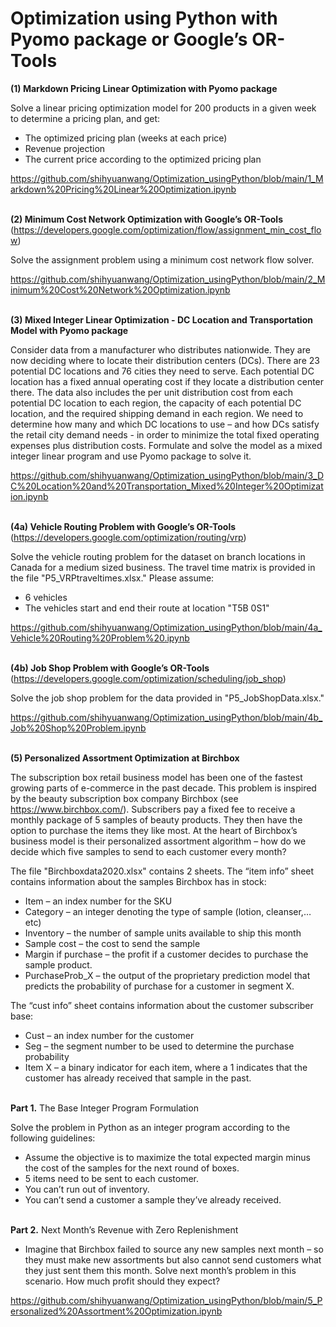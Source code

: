 # Optimization using Python with Pyomo package or Google’s OR-Tools

**(1) Markdown Pricing Linear Optimization with Pyomo package**

Solve a linear pricing optimization model for 200 products in a given week to determine a pricing plan, and get:
- The optimized pricing plan (weeks at each price)
- Revenue projection
- The current price according to the optimized pricing plan

https://github.com/shihyuanwang/Optimization_usingPython/blob/main/1_Markdown%20Pricing%20Linear%20Optimization.ipynb

\
**(2) Minimum Cost Network Optimization with Google’s OR-Tools** (https://developers.google.com/optimization/flow/assignment_min_cost_flow)
 
Solve the assignment problem using a minimum cost network flow solver.

https://github.com/shihyuanwang/Optimization_usingPython/blob/main/2_Minimum%20Cost%20Network%20Optimization.ipynb

\
**(3) Mixed Integer Linear Optimization - DC Location and Transportation Model with Pyomo package**

Consider data from a manufacturer who distributes nationwide. They are now deciding where to locate their distribution centers (DCs). There are 23 potential DC locations and 76 cities they need to serve. Each potential DC location has a fixed annual operating cost if they locate a distribution center there. The data also includes the per unit distribution cost from each potential DC location to each region, the capacity of each potential DC location, and the required shipping demand in each region. We need to determine how many and which DC locations to use – and how DCs satisfy the retail city demand needs - in order to minimize the total fixed operating expenses plus distribution costs. Formulate and solve the model as a mixed integer linear program and use Pyomo package to solve it.

https://github.com/shihyuanwang/Optimization_usingPython/blob/main/3_DC%20Location%20and%20Transportation_Mixed%20Integer%20Optimization.ipynb

\
**(4a) Vehicle Routing Problem with Google’s OR-Tools** (https://developers.google.com/optimization/routing/vrp)

Solve the vehicle routing problem for the dataset on branch locations in Canada for a medium sized business. The travel time matrix is provided in the file "P5_VRPtraveltimes.xlsx." Please assume:
- 6 vehicles
- The vehicles start and end their route at location "T5B 0S1"

https://github.com/shihyuanwang/Optimization_usingPython/blob/main/4a_Vehicle%20Routing%20Problem%20.ipynb

\
**(4b) Job Shop Problem with Google’s OR-Tools** (https://developers.google.com/optimization/scheduling/job_shop)

Solve the job shop problem for the data provided in "P5_JobShopData.xlsx."

https://github.com/shihyuanwang/Optimization_usingPython/blob/main/4b_Job%20Shop%20Problem.ipynb

\
**(5) Personalized Assortment Optimization at Birchbox**

The subscription box retail business model has been one of the fastest growing parts of e-commerce in the past decade. This problem is inspired by the beauty subscription box
company Birchbox (see https://www.birchbox.com/). Subscribers pay a fixed fee to receive a monthly package of 5 samples of beauty products. They then have the option to purchase the items they like most. At the heart of Birchbox’s business model is their personalized assortment algorithm – how do we decide which five samples to send to each customer every month?

The file "Birchboxdata2020.xlsx" contains 2 sheets. The “item info” sheet contains information about the samples Birchbox has in stock:
- Item – an index number for the SKU
- Category – an integer denoting the type of sample (lotion, cleanser,…etc)
- Inventory – the number of sample units available to ship this month
- Sample cost – the cost to send the sample
- Margin if purchase – the profit if a customer decides to purchase the sample product.
- PurchaseProb_X – the output of the proprietary prediction model that predicts the probability of purchase for a customer in segment X.

The “cust info” sheet contains information about the customer subscriber base:
- Cust – an index number for the customer
- Seg – the segment number to be used to determine the purchase probability
- Item X – a binary indicator for each item, where a 1 indicates that the customer has already received that sample in the past.

\
**Part 1.** The Base Integer Program Formulation

Solve the problem in Python as an integer program according to the following guidelines:
- Assume the objective is to maximize the total expected margin minus the cost of the samples for the next round of boxes.
- 5 items need to be sent to each customer.
- You can’t run out of inventory.
- You can’t send a customer a sample they’ve already received.

\
**Part 2.** Next Month’s Revenue with Zero Replenishment

- Imagine that Birchbox failed to source any new samples next month – so they must make new assortments but also cannot send customers what they just sent them this month. 
Solve next month’s problem in this scenario. How much profit should they expect?

https://github.com/shihyuanwang/Optimization_usingPython/blob/main/5_Personalized%20Assortment%20Optimization.ipynb

